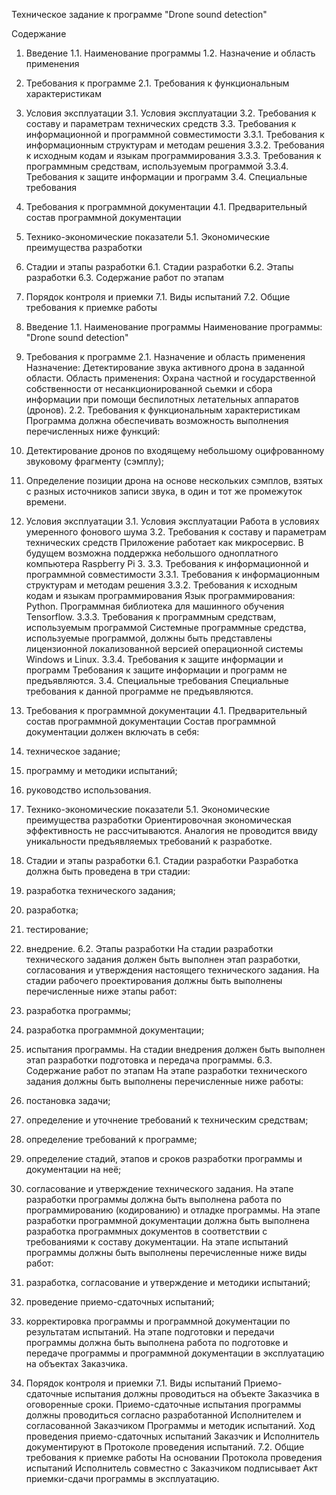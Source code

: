Техническое задание к программе 
"Drone sound detection"

Содержание

1. Введение
1.1. Наименование программы
1.2. Назначение и область применения
2. Требования к программе
2.1. Требования к функциональным характеристикам
3. Условия эксплуатации
3.1. Условия эксплуатации
3.2. Требования к составу и параметрам технических средств
3.3. Требования к информационной и программной совместимости
3.3.1. Требования к информационным структурам и методам решения
3.3.2. Требования к исходным кодам и языкам программирования
3.3.3. Требования к программным средствам, используемым программой
3.3.4. Требования к защите информации и программ
3.4. Специальные требования
4. Требования к программной документации
4.1. Предварительный состав программной документации
5. Технико-экономические показатели
5.1. Экономические преимущества разработки
6. Стадии и этапы разработки
6.1. Стадии разработки
6.2. Этапы разработки
6.3. Содержание работ по этапам
7. Порядок контроля и приемки
7.1. Виды испытаний
7.2. Общие требования к приемке работы


1.	Введение
1.1.	Наименование программы
Наименование программы: "Drone sound detection"
2.	Требования к программе
2.1.	Назначение и область применения
Назначение: Детектирование звука активного дрона в заданной области. 
Область применения: Охрана частной и государственной собственности от несанкционированной сьемки и сбора информации при помощи беспилотных летательных аппаратов (дронов).
2.2.	Требования к функциональным характеристикам
Программа должна обеспечивать возможность выполнения перечисленных ниже функций:
1.	Детектирование дронов по входящему небольшому оцифрованному звуковому фрагменту (сэмплу);
2.	Определение позиции дрона на основе нескольких сэмплов, взятых с разных источников записи звука, в один и тот же промежуток времени.
3.	Условия эксплуатации
3.1.	Условия эксплуатации
Работа в условиях умеренного фонового шума
3.2.	Требования к составу и параметрам технических средств
Приложение работает как микросервис. В будущем возможна поддержка небольшого 	одноплатного компьютера Raspberry Pi 3.
3.3.	Требования к информационной и программной совместимости
3.3.1.	Требования к информационным структурам и методам решения
3.3.2.	Требования к исходным кодам и языкам программирования
Язык программирования: Python.
Программная библиотека для машинного обучения Tensorflow.
3.3.3.	Требования к программным средствам, используемым программой
	Системные программные средства, используемые программой, должны быть 	представлены лицензионной локализованной версией операционной системы 	Windows и Linux.
3.3.4.	Требования к защите информации и программ
	Требования к защите информации и программ не предъявляются.
3.4.	Специальные требования
	Специальные требования к данной программе не предъявляются.
4.	Требования к программной документации
4.1.	Предварительный состав программной документации
Состав программной документации должен включать в себя:
1.	техническое задание;
2.	программу и методики испытаний;
3.	руководство использования.
5.	Технико-экономические показатели
5.1.	Экономические преимущества разработки
	Ориентировочная экономическая эффективность не рассчитываются. Аналогия не 	проводится ввиду уникальности предъявляемых требований к разработке.
6.	Стадии и этапы разработки
6.1.	Стадии разработки
Разработка должна быть проведена в три стадии:
1.	разработка технического задания;
2.	разработка;
3.	тестирование;
4.	внедрение.
6.2.	Этапы разработки
На стадии разработки технического задания должен быть выполнен этап разработки, согласования и утверждения настоящего технического задания.
На стадии рабочего проектирования должны быть выполнены перечисленные ниже этапы работ:
1.	разработка программы;
2.	разработка программной документации;
3.	испытания программы.
На стадии внедрения должен быть выполнен этап разработки подготовка и передача программы.
6.3.	Содержание работ по этапам
На этапе разработки технического задания должны быть выполнены перечисленные ниже работы:
1.	постановка задачи;
2.	определение и уточнение требований к техническим средствам;
3.	определение требований к программе;
4.	определение стадий, этапов и сроков разработки программы и документации на неё;
5.	согласование и утверждение технического задания.
На этапе разработки программы должна быть выполнена работа по программированию (кодированию) и отладке программы.
На этапе разработки программной документации должна быть выполнена разработка программных документов в соответствии с требованиями к составу документации.
На этапе испытаний программы должны быть выполнены перечисленные ниже виды работ:
1.	разработка, согласование и утверждение и методики испытаний;
2.	проведение приемо-сдаточных испытаний;
3.	корректировка программы и программной документации по результатам испытаний.
На этапе подготовки и передачи программы должна быть выполнена работа по подготовке и передаче программы и программной документации в эксплуатацию на объектах Заказчика.
7.	Порядок контроля и приемки
7.1.	Виды испытаний
Приемо-сдаточные испытания должны проводиться на объекте Заказчика в оговоренные сроки.
Приемо-сдаточные испытания программы должны проводиться согласно разработанной Исполнителем и согласованной Заказчиком Программы и методик испытаний.
Ход проведения приемо-сдаточных испытаний Заказчик и Исполнитель документируют в Протоколе проведения испытаний.
7.2.	Общие требования к приемке работы
На основании Протокола проведения испытаний Исполнитель совместно с Заказчиком подписывает Акт приемки-сдачи программы в эксплуатацию.
